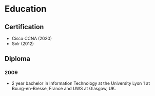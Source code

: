 # Education

## Certification

- Cisco CCNA (2020)
- Solr (2012)

## Diploma

### 2009

- 2 year bachelor in Information Technology at the University Lyon 1 at Bourg-en-Bresse, France and UWS at Glasgow, UK.
